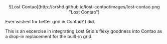 <div style="text-align: center">
![Lost Contao](http://crshd.github.io/lost-contao/images/lost-contao.png "Lost Contao")
</div>

Ever wished for better grid in Contao? I did.

This is an excercise in integrating Lost Grid's flexy goodness into Contao as a drop-in replacement for the built-in grid.
